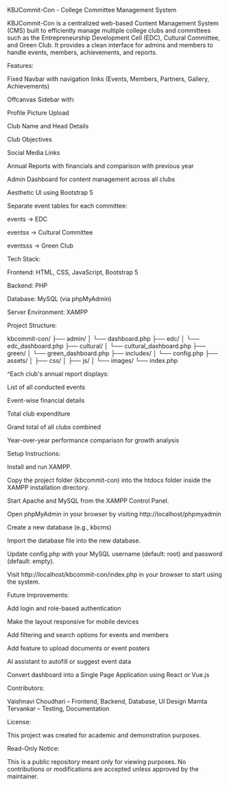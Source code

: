 KBJCommit-Con - College Committee Management System

KBJCommit-Con is a centralized web-based Content Management System (CMS) built to efficiently manage multiple college clubs and committees such as the Entrepreneurship Development Cell (EDC), Cultural Committee, and Green Club. It provides a clean interface for admins and members to handle events, members, achievements, and reports.

Features:

Fixed Navbar with navigation links (Events, Members, Partners, Gallery, Achievements)

Offcanvas Sidebar with:

Profile Picture Upload

Club Name and Head Details

Club Objectives

Social Media Links

Annual Reports with financials and comparison with previous year

Admin Dashboard for content management across all clubs

Aesthetic UI using Bootstrap 5

Separate event tables for each committee:

events → EDC

eventss → Cultural Committee

eventsss → Green Club

Tech Stack:

Frontend: HTML, CSS, JavaScript, Bootstrap 5

Backend: PHP

Database: MySQL (via phpMyAdmin)

Server Environment: XAMPP

Project Structure:

kbcommit-con/
├── admin/
│ └── dashboard.php
├── edc/
│ └── edc_dashboard.php
├── cultural/
│ └── cultural_dashboard.php
├── green/
│ └── green_dashboard.php
├── includes/
│ └── config.php
├── assets/
│ ├── css/
│ ├── js/
│ └── images/
└── index.php

^Each club's annual report displays:

List of all conducted events

Event-wise financial details

Total club expenditure

Grand total of all clubs combined

Year-over-year performance comparison for growth analysis

Setup Instructions:

Install and run XAMPP.

Copy the project folder (kbcommit-con) into the htdocs folder inside the XAMPP installation directory.

Start Apache and MySQL from the XAMPP Control Panel.

Open phpMyAdmin in your browser by visiting http://localhost/phpmyadmin

Create a new database (e.g., kbcms)

Import the database file into the new database.

Update config.php with your MySQL username (default: root) and password (default: empty).

Visit http://localhost/kbcommit-con/index.php in your browser to start using the system.


Future Improvements:

Add login and role-based authentication

Make the layout responsive for mobile devices

Add filtering and search options for events and members

Add feature to upload documents or event posters

AI assistant to autofill or suggest event data

Convert dashboard into a Single Page Application using React or Vue.js

Contributors:

Vaishnavi Choudhari – Frontend, Backend, Database, UI Design
Mamta Tervankar – Testing, Documentation

License:

This project was created for academic and demonstration purposes. 

Read-Only Notice:

This is a public repository meant only for viewing purposes. No contributions or modifications are accepted unless approved by the maintainer.
